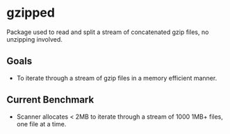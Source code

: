 # gzipped

Package used to read and split a stream of concatenated gzip files, no unzipping involved. 

## Goals

 - To iterate through a stream of gzip files in a memory efficient manner.
 
 
## Current Benchmark

 -  Scanner allocates < 2MB to iterate through a stream of 1000 1MB+ files, one file at a time.